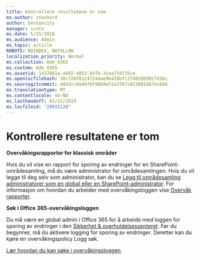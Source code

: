 ```yaml
---
title: Kontrollere resultatene er tom
ms.author: stevhord
author: bentoncity
manager: scotv
ms.date: 5/25/2018
ms.audience: Admin
ms.topic: article
ROBOTS: NOINDEX, NOFOLLOW
localization_priority: Normal
ms.collection: Adm_O365
ms.custom: Adm_O365
ms.assetid: 1437061a-a602-4853-b5fb-3cea7fd735ce
ms.openlocfilehash: 30c726f81247244ae9b428bfc27d0200982fd1bc
ms.sourcegitcommit: dd43cc0a9470f98b8ef2a3787c823801d674c666
ms.translationtype: MT
ms.contentlocale: nb-NO
ms.lasthandoff: 02/12/2019
ms.locfileid: "29915128"
---
```

# <a name="auditing-results-are-blank"></a>Kontrollere resultatene er tom

 **Overvåkingsrapporter for klassisk områder**
  
Hvis du vil vise en rapport for sporing av endringer for en SharePoint-områdesamling, må du være administrator for områdesamlingen. Hvis du vil legge til deg selv som administrator, kan du se [Legg til områdesamling administratorer som en global eller en SharePoint-administrator](https://go.microsoft.com/fwlink/?linkid=869390). For informasjon om hvordan du arbeider med overvåkingsloggen vise [Overvåk rapporter](https://go.microsoft.com/fwlink/?linkid=395237). 
  
 **Søk i Office 365-overvåkingsloggen**
  
Du må være en global admin i Office 365 for å arbeide med loggen for sporing av endringer i den [Sikkerhet &amp; overholdelsessenteret](https://protection.office.com). Før du begynner, må du aktivere logging for sporing av endringer. Deretter kan du kjøre en overvåkingspolicy Logg søk. 
  
[Lær hvordan du kan søke i overvåkingsloggen](https://go.microsoft.com/fwlink/?linkid=708432).
  

